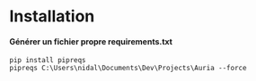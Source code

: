 Installation
=============

#### Générer un fichier propre requirements.txt

```
pip install pipreqs
pipreqs C:\Users\nidal\Documents\Dev\Projects\Auria --force
```